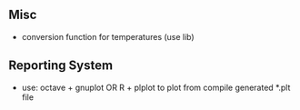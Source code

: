 Misc
----
* conversion function for temperatures (use lib)

Reporting System
----------------
* use: octave + gnuplot OR R + plplot to plot from compile generated *.plt file